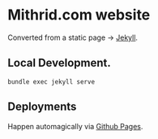 # Mithrid.com website

Converted from a static page -> [Jekyll](https://jekyllrb.com/).

## Local Development.
`bundle exec jekyll serve`

## Deployments
Happen automagically via [Github Pages](https://pages.github.com/).

